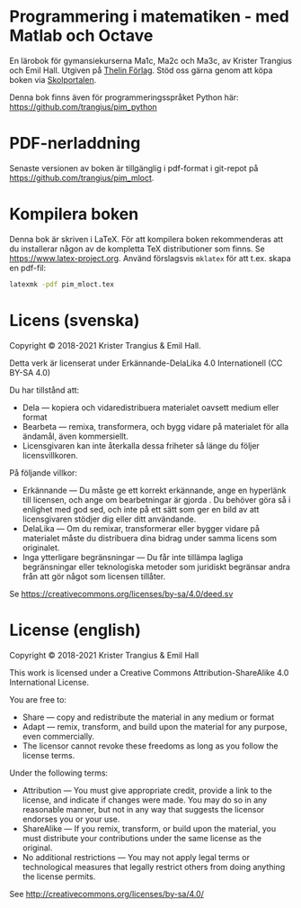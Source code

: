 Programmering i matematiken - med Matlab och Octave
==============

En lärobok för gymansiekurserna Ma1c, Ma2c och Ma3c, av Krister Trangius och Emil Hall. Utgiven på [Thelin Förlag](https://www.thelinab.se/thelin-forlag/). Stöd oss gärna genom att köpa boken via [Skolportalen](https://www.skolportalen.se).

Denna bok finns även för programmeringsspråket Python här: https://github.com/trangius/pim_python

# PDF-nerladdning
Senaste versionen av boken är tillgänglig i pdf-format i git-repot på https://github.com/trangius/pim_mloct.

# Kompilera boken
Denna bok är skriven i LaTeX. För att kompilera boken rekommenderas att du installerar någon av de kompletta TeX distributioner som finns. Se https://www.latex-project.org. Använd förslagsvis `mklatex` för att t.ex. skapa en pdf-fil:

```sh
latexmk -pdf pim_mloct.tex
```

# Licens (svenska)
Copyright &copy; 2018-2021 Krister Trangius & Emil Hall.

Detta verk är licenserat under
Erkännande-DelaLika 4.0 Internationell (CC BY-SA 4.0)

Du har tillstånd att:

* Dela — kopiera och vidaredistribuera materialet oavsett medium eller format
* Bearbeta — remixa, transformera, och bygg vidare på materialet för alla ändamål, även kommersiellt.
* Licensgivaren kan inte återkalla dessa friheter så länge du följer licensvillkoren.

På följande villkor:
* Erkännande — Du måste ge ett korrekt erkännande, ange en hyperlänk till licensen, och ange om bearbetningar är gjorda . Du behöver göra så i enlighet med god sed, och inte på ett sätt som ger en bild av att licensgivaren stödjer dig eller ditt användande.
* DelaLika — Om du remixar, transformerar eller bygger vidare på materialet måste du distribuera dina bidrag under samma licens som originalet.
* Inga ytterligare begränsningar — Du får inte tillämpa lagliga begränsningar eller teknologiska metoder som juridiskt begränsar andra från att gör något som licensen tillåter.

Se https://creativecommons.org/licenses/by-sa/4.0/deed.sv

# License (english)

Copyright &copy; 2018-2021 Krister Trangius & Emil Hall

This work is licensed under a
Creative Commons Attribution-ShareAlike 4.0 International License.

You are free to:

* Share — copy and redistribute the material in any medium or format
* Adapt — remix, transform, and build upon the material for any purpose, even commercially.
* The licensor cannot revoke these freedoms as long as you follow the license terms.

Under the following terms:

* Attribution — You must give appropriate credit, provide a link to the license, and indicate if changes were made. You may do so in any reasonable manner, but not in any way that suggests the licensor endorses you or your use.
*  ShareAlike — If you remix, transform, or build upon the material, you must distribute your contributions under the same license as the original.
* No additional restrictions — You may not apply legal terms or technological measures that legally restrict others from doing anything the license permits.

See http://creativecommons.org/licenses/by-sa/4.0/
